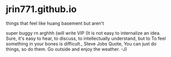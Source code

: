 # jrin771.github.io

things that feel like huang basement but aren't


super buggy rn arghhh (will write VIP (It is not easy to internalize an idea. Sure, it's easy to hear, to discuss, to intellectually understand, but to To feel something in your bones is difficult., Steve Jobs Quote, You can just do things, so do them. Go outside and enjoy the weather. -J)
